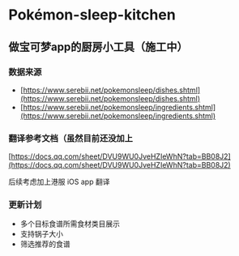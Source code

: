 # Pokémon-sleep-kitchen
## 做宝可梦app的厨房小工具（施工中）
### 数据来源
- [https://www.serebii.net/pokemonsleep/dishes.shtml](https://www.serebii.net/pokemonsleep/dishes.shtml)
- [https://www.serebii.net/pokemonsleep/ingredients.shtml](https://www.serebii.net/pokemonsleep/ingredients.shtml)
### 翻译参考文档（虽然目前还没加上
  [https://docs.qq.com/sheet/DVU9WU0JveHZIeWhN?tab=BB08J2](https://docs.qq.com/sheet/DVU9WU0JveHZIeWhN?tab=BB08J2)

后续考虑加上港服 iOS app 翻译

### 更新计划
- 多个目标食谱所需食材类目展示
- 支持锅子大小
- 筛选推荐的食谱
